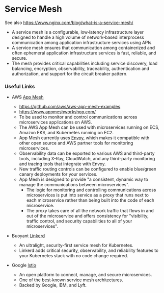 # Service Mesh

See also https://www.nginx.com/blog/what-is-a-service-mesh/
- A service mesh is a configurable, low‑latency infrastructure layer designed to handle a high volume of network‑based interprocess communication among application infrastructure services using APIs.
- A service mesh ensures that communication among containerized and often ephemeral application infrastructure services is fast, reliable, and secure.
- The mesh provides critical capabilities including service discovery, load balancing, encryption, observability, traceability, authentication and authorization, and support for the circuit breaker pattern.

### Useful Links

- AWS [App Mesh](https://aws.amazon.com/app-mesh/)
    - https://github.com/aws/aws-app-mesh-examples
    - https://www.appmeshworkshop.com/
    - To be used to monitor and control communications across microservices applications on AWS.
    - The AWS App Mesh can be used with microservices running on ECS, Amazon EKS, and Kubernetes running on EC2.
    - App Mesh currently uses [Envoy](https://www.envoyproxy.io/), which makes it compatible with other open source and AWS partner tools for monitoring microservices.
    - Observability data can be exported to various AWS and third-party tools, including X-Ray, CloudWatch, and any third-party monitoring and tracing tools that integrate with Envoy.
    - New traffic routing controls can be configured to enable blue/green canary deployments for your services.
    - App Mesh is designed to provide "a consistent, dynamic way to manage the communications between microservices".
        - The logic for monitoring and controlling communications across microservices is put into service as a proxy that runs next to each microservice rather than being built into the code of each microservice.
        - The proxy takes care of all the network traffic that flows in and out of the microservice and offers consistency for "visibility, traffic control, and security capabilities to all of your microservices".

- Buoyant [Linkerd](https://github.com/linkerd/linkerd2)
    - An ultralight, security-first service mesh for Kubernetes.
    - Linkerd adds critical security, observability, and reliability features to your Kubernetes stack with no code change required.

- Google [Istio](https://github.com/istio/istio)
    - An open platform to connect, manage, and secure microservices.
    - One of the best‑known service mesh architectures.
    - Backed by Google, IBM, and Lyft.
